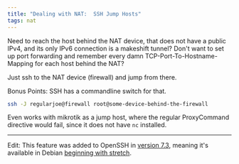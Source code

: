 ```yaml
---
title: "Dealing with NAT:  SSH Jump Hosts"
tags: nat
---
```


Need to reach the host behind the NAT device, that does not have a public
IPv4, and its only IPv6 connection is a makeshift tunnel?
Don't want to set up port forwarding and remember every damn
TCP-Port-To-Hostname-Mapping for each host behind the NAT?

Just ssh to the NAT device (firewall) and jump from there.

Bonus Points:  SSH has a commandline switch for that.

```bash
ssh -J regularjoe@firewall root@some-device-behind-the-firewall
```

Even works with mikrotik as a jump host, where the regular ProxyCommand
directive would fail, since it does not have `nc` installed.

-----

Edit:  This feature was added to OpenSSH in [version 7.3][1], meaning
it's available in Debian [beginning with stretch][2].

[1]: https://www.openssh.com/txt/release-7.3
[2]: https://packages.debian.org/search?keywords=openssh-client&searchon=names&suite=all&section=all
